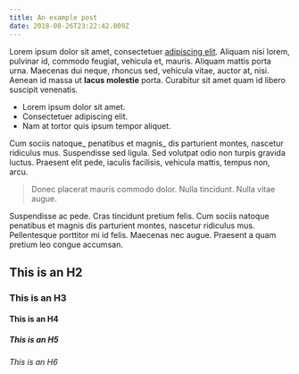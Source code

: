 ```yaml
---
title: An example post
date: 2018-08-26T23:22:42.009Z
---
```

Lorem ipsum dolor sit amet, consectetuer [adipiscing elit](http://www.google.com). Aliquam nisi lorem, pulvinar id, commodo feugiat, vehicula et, mauris. Aliquam mattis porta urna. Maecenas dui neque, rhoncus sed, vehicula vitae, auctor at, nisi. Aenean id massa ut **lacus molestie** porta. Curabitur sit amet quam id libero suscipit venenatis.

* Lorem ipsum dolor sit amet.
* Consectetuer adipiscing elit.
* Nam at tortor quis ipsum tempor aliquet.

Cum sociis natoque_ penatibus et magnis_ dis parturient montes, nascetur ridiculus mus. Suspendisse sed ligula. Sed volutpat odio non turpis gravida luctus. Praesent elit pede, iaculis facilisis, vehicula mattis, tempus non, arcu.

> Donec placerat mauris commodo dolor. Nulla tincidunt. Nulla vitae augue.

Suspendisse ac pede. Cras tincidunt pretium felis. Cum sociis natoque penatibus et magnis dis parturient montes, nascetur ridiculus mus. Pellentesque porttitor mi id felis. Maecenas nec augue. Praesent a quam pretium leo congue accumsan.



## This is an H2

### This is an H3

#### This is an H4

##### This is an H5

###### This is an H6
